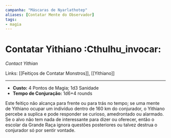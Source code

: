 ```yaml
---
campanha: "Máscaras de Nyarlathotep"
aliases: [Contatar Mente do Observador]
tags: 
- magia
---
```


# Contatar Yithiano :Cthulhu_invocar:
_Contact Yithian_

Links: [[Feitiços de Contatar Monstros]], [[Yithiano]]

---
-  **Custo:** 4 Pontos de Magia; 1d3 Sanidade
- **Tempo de Conjuração:** 1d6+4 rounds

Este feitiço não alcança para frente ou para trás no tempo; se uma mente de Yithiano ocupar um indivíduo dentro de 160 km do conjurador, o Yithiano percebe a suplica e pode responder se curioso, amedrontado ou alarmado. Se o alvo não tem nada de interessante para dizer ou oferecer, então o escolar da Grande Raça ignora questões posteriores ou talvez destrua o conjurador só por sentir vontade.